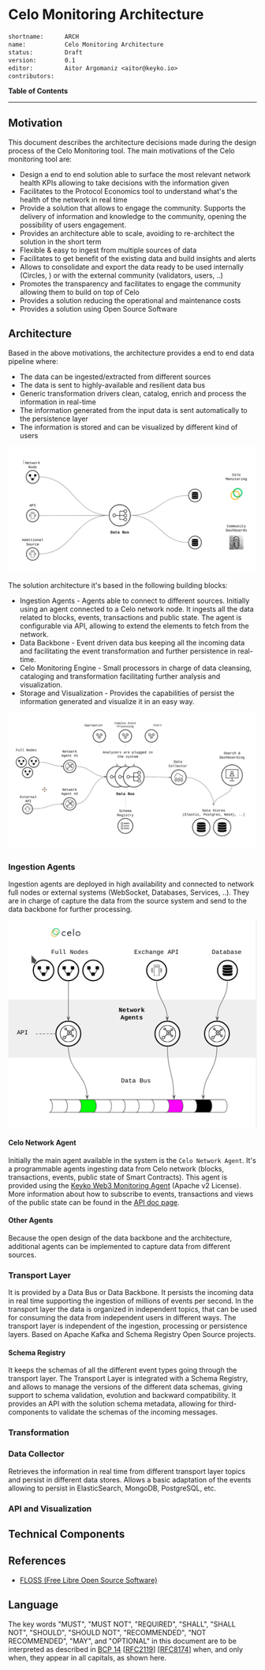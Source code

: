 # Celo Monitoring Architecture

```
shortname:      ARCH
name:           Celo Monitoring Architecture
status:         Draft
version:        0.1
editor:         Aitor Argomaniz <aitor@keyko.io>
contributors:   
```

**Table of Contents**


---


## Motivation

This document describes the architecture decisions made during the design process of the Celo Monitoring tool.
The main motivations of the Celo monitoring tool are:

* Design a end to end solution able to surface the most relevant network health KPIs allowing 
  to take decisions with the information given
* Facilitates to the Protocol Economics tool to understand what's the health of the network in real time
* Provide a solution that allows to engage the community. Supports the delivery of information and 
  knowledge to the community, opening the possibility of users engagement.
* Provides an architecture able to scale, avoiding to re-architect the solution in the short term 
* Flexible & easy to ingest from multiple sources of data
* Facilitates to get benefit of the existing data and build insights and alerts 
* Allows to consolidate and export the data ready to be used internally (Circles, ) or with the 
  external community (validators, users, ..)
* Promotes the transparency and facilitates to engage the community allowing them to build on top of Celo
* Provides a solution reducing the operational and maintenance costs
* Provides a solution using Open Source Software

## Architecture

Based in the above motivations, the architecture provides a end to end data pipeline where:

- The data can be ingested/extracted from different sources
- The data is sent to highly-available and resilient data bus
- Generic transformation drivers clean, catalog, enrich and process the information in real-time
- The information generated from the input data is sent automatically to the persistence layer
- The information is stored and can be visualized by different kind of users
 
![High Level View](images/high-level-view.png)


The solution architecture it's based in the following building blocks:

- Ingestion Agents - Agents able to connect to different sources.
  Initially using an agent connected to a Celo network node. It ingests all the data related to blocks, events, transactions and public state. 
  The agent is configurable via API, allowing to extend the elements to fetch from the network.
- Data Backbone -  Event driven data bus keeping all the incoming data and facilitating the event transformation 
  and further persistence in real-time.
- Celo Monitoring Engine - Small processors in charge of data cleansing, cataloging and transformation facilitating 
  further analysis and visualization.
- Storage and Visualization - Provides the capabilities of persist the information generated and visualize it in an easy way.

![End to End Architecture](images/e2e-architecture.png)


### Ingestion Agents

Ingestion agents are deployed in high availability and connected to network full nodes or external systems (WebSocket, Databases, Services, ..).
They are in charge of capture the data from the source system and send to the data backbone for further processing. 

![Ingestion Agents](images/layer_agents.png)


#### Celo Network Agent

Initially the main agent available in the system is the `Celo Network Agent`. 
It's a programmable agents ingesting data from Celo network (blocks, transactions, events, public state of Smart Contracts).
This agent is provided using the [Keyko Web3 Monitoring Agent](https://github.com/keyko-io/web3-monitoring-agent) (Apache v2 License). 
More information about how to subscribe to events, transactions and views of the public state can be found in 
the [API doc page](https://github.com/keyko-io/web3-monitoring-agent/blob/master/doc/api.md).

#### Other Agents

Because the open design of the data backbone and the architecture, additional agents can be implemented to capture data from different sources.

### Transport Layer

It is provided by a Data Bus or Data Backbone. It persists the incoming data in real time supporting 
the ingestion of millions of events per second. 
In the transport layer the data is organized in independent topics, that can be used for consuming the 
data from independent users in different ways.
The transport layer is independent of the ingestion, processing or persistence layers.
Based on Apache Kafka and Schema Registry Open Source projects.

#### Schema Registry

It keeps the schemas of all the different event types going through the transport layer. 
The Transport Layer is integrated with a Schema Registry, and allows to manage the versions of the different data schemas, 
giving support to schema validation, evolution and backward compatibility.
It provides an API with the solution schema metadata, allowing for third-components to validate the schemas of the incoming messages.


### Transformation



### Data Collector

Retrieves the information in real time from different transport layer topics and persist in different data stores.
Allows a basic adaptation of the events allowing to persist in ElasticSearch, MongoDB, PostgreSQL, etc. 


### API and Visualization


## Technical Components


 






## References

* [FLOSS (Free Libre Open Source Software)](https://www.gnu.org/philosophy/floss-and-foss.en.html)

## Language

The key words "MUST", "MUST NOT", "REQUIRED", "SHALL", "SHALL NOT", "SHOULD", "SHOULD NOT", "RECOMMENDED", "NOT RECOMMENDED", "MAY", and "OPTIONAL" in this document are to be interpreted as described in [BCP 14](https://tools.ietf.org/html/bcp14) \[[RFC2119](https://tools.ietf.org/html/rfc2119)\] \[[RFC8174](https://tools.ietf.org/html/rfc8174)\] when, and only when, they appear in all capitals, as shown here.
